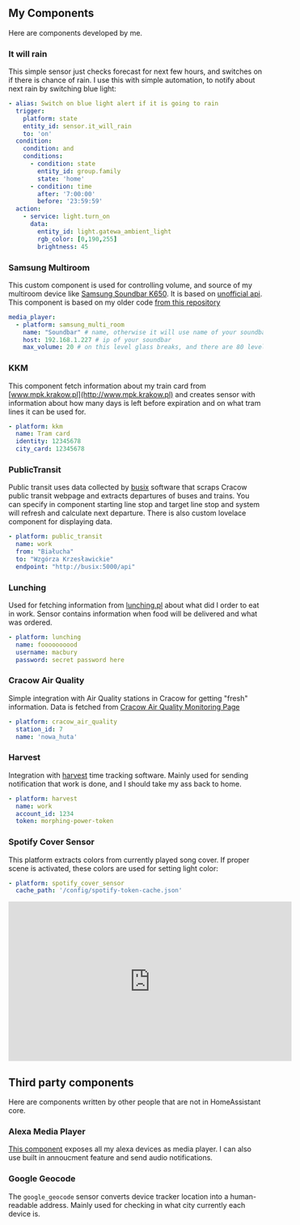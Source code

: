 ## My Components
Here are components developed by me.

### It will rain

This simple sensor just checks forecast for next few hours, and switches on if there is chance of rain. I use this with simple automation, to notify about next rain by switching blue light:

```yaml
- alias: Switch on blue light alert if it is going to rain
  trigger:
    platform: state
    entity_id: sensor.it_will_rain
    to: 'on'
  condition:
    condition: and
    conditions:
      - condition: state
        entity_id: group.family
        state: 'home'
      - condition: time
        after: '7:00:00'
        before: '23:59:59'
  action:
    - service: light.turn_on
      data:
        entity_id: light.gatewa_ambient_light
        rgb_color: [0,190,255]
        brightness: 45
```

### Samsung Multiroom

This custom component is used for controlling volume, and source of my multiroom device like [Samsung Soundbar K650](https://www.samsung.com/us/televisions-home-theater/home-theater/sound-bars/samsung-hw-k650-soundbar-w-wireless-subwoofer-hw-k650-za/). It is based on [unofficial api](https://github.com/bacl/WAM_API_DOC/blob/master/API_Methods.md). This component is based on my older code [from this repository](https://github.com/macbury/ha_samsung_multi_room/)

``` yaml
media_player:
  - platform: samsung_multi_room
    name: "Soundbar" # name, otherwise it will use name of your soundbar
    host: 192.168.1.227 # ip of your soundbar
    max_volume: 20 # on this level glass breaks, and there are 80 levels more on K650...
```

### KKM

This component fetch information about my train card from [www.mpk.krakow.pl](http://www.mpk.krakow.pl) and creates sensor with information about how many days is left before expiration and on what tram lines it can be used for.

``` yaml
- platform: kkm
  name: Tram card
  identity: 12345678
  city_card: 12345678
```

### PublicTransit

Public transit uses data collected by [busix](https://github.com/macbury/busix) software that scraps Cracow public transit webpage and extracts departures of buses and trains. You can specify in component starting line stop and target line stop and system will refresh and calculate next departure. There is also custom lovelace component for displaying data. 

``` yaml
- platform: public_transit
  name: work
  from: "Białucha"
  to: "Wzgórza Krzesławickie"
  endpoint: "http://busix:5000/api"
```

### Lunching

Used for fetching information from [lunching.pl](http://lunching.pl) about what did I order to eat in work. Sensor contains information when food will be delivered and what was ordered.

``` yaml
- platform: lunching
  name: foooooooood
  username: macbury
  password: secret password here
```

### Cracow Air Quality

Simple integration with Air Quality stations in Cracow for getting "fresh" information. Data is fetched from [Cracow Air Quality Monitoring Page](http://monitoring.krakow.pios.gov.pl/)

``` yaml
- platform: cracow_air_quality
  station_id: 7
  name: 'nowa_huta'
```

### Harvest

Integration with [harvest](https://www.getharvest.com/) time tracking software. Mainly used for sending notification that work is done, and I should take my ass back to home.

``` yaml
- platform: harvest
  name: work
  account_id: 1234
  token: morphing-power-token
```

### Spotify Cover Sensor

This platform extracts colors from currently played song cover. If proper scene is activated, these colors are used for setting light color:

``` yaml
- platform: spotify_cover_sensor
  cache_path: '/config/spotify-token-cache.json'
```

<iframe width="560" height="315" src="https://www.youtube-nocookie.com/embed/8wh9JsnNPxU" frameborder="0" allow="accelerometer; autoplay; encrypted-media; gyroscope; picture-in-picture" allowfullscreen></iframe>

## Third party components

Here are components written by other people that are not in HomeAssistant core.

### Alexa Media Player

[This component](https://github.com/keatontaylor/alexa_media_player) exposes all my alexa devices as media player. I can also use built in annoucment feature and send audio notifications.

### Google Geocode

The `google_geocode` sensor converts device tracker location into a human-readable address. Mainly used for checking in what city currently each device is.
